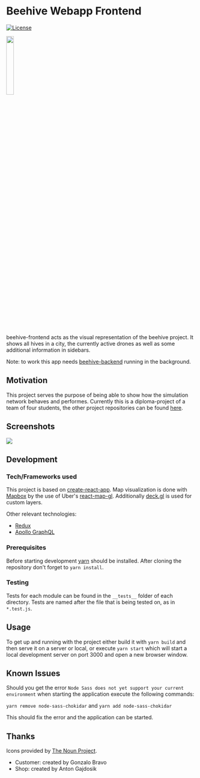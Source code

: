 # Beehive Webapp Frontend
[![License](https://img.shields.io/badge/License-Apache%202.0-blue.svg)](https://opensource.org/licenses/Apache-2.0)

<img src="https://i.imgur.com/VnKmMI0.png" width="20%">

beehive-frontend acts as the visual representation of the beehive project. It shows all hives in a
city, the currently active drones as well as some additional information in sidebars.

Note: to work this app needs [beehive-backend](https://github.com/beehive-spg/beehive-backend)
running in the background.

## Motivation
This project serves the purpose of being able to show how the simulation network behaves and
performes. Currently this is a diploma-project of a team of four students, the other project
repositories can be found [here](https://github.com/beehive-spg).

## Screenshots
<img src="https://i.imgur.com/OTvzTC7.png">

## Development

### Tech/Frameworks used
This project is based on [create-react-app](https://github.com/facebookincubator/create-react-app).
Map visualization is done with [Mapbox](https://www.mapbox.com) by the use of Uber's
[react-map-gl](https://github.com/uber/react-map-gl). Additionally
[deck.gl](https://github.com/uber/deck.gl) is used for custom layers.

Other relevant technologies:
* [Redux](https://github.com/reactjs/react-redux)
* [Apollo GraphQL](https://github.com/apollographql/apollo-client)

### Prerequisites
Before starting development [yarn](https://yarnpkg.com) should be installed.
After cloning the repository don't forget to ```yarn install```.

### Testing
Tests for each module can be found in the ```__tests__``` folder of each directory. Tests are named
after the file that is being tested on, as in ```*.test.js```.

## Usage
To get up and running with the project either build it with ```yarn build``` and then serve it on a
server or local, or execute ```yarn start``` which will start a local development server on port
3000 and open a new browser window.

## Known Issues

Should you get the error ```Node Sass does not yet support your current environment``` when starting
the application execute the following commands: 

```yarn remove node-sass-chokidar```
and 
```yarn add node-sass-chokidar```

This should fix the error and the application can be started.

## Thanks
Icons provided by [The Noun Project](https://thenounproject.com).
- Customer: created by Gonzalo Bravo
- Shop: created by Anton Gajdosik
